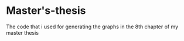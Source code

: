 # Master's-thesis
The code that i used for generating the graphs in the 8th chapter of my master thesis
